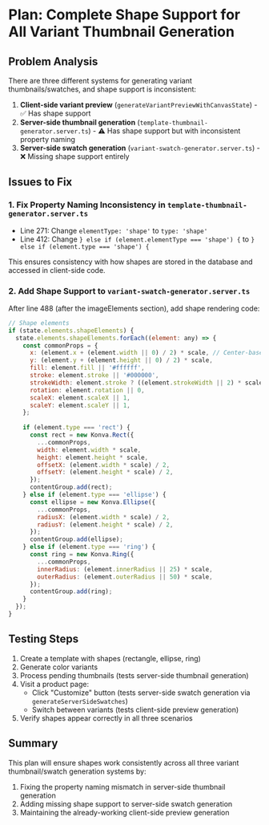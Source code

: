 # Plan: Complete Shape Support for All Variant Thumbnail Generation

## Problem Analysis
There are three different systems for generating variant thumbnails/swatches, and shape support is inconsistent:

1. **Client-side variant preview** (`generateVariantPreviewWithCanvasState`) - ✅ Has shape support
2. **Server-side thumbnail generation** (`template-thumbnail-generator.server.ts`) - ⚠️ Has shape support but with inconsistent property naming
3. **Server-side swatch generation** (`variant-swatch-generator.server.ts`) - ❌ Missing shape support entirely

## Issues to Fix

### 1. Fix Property Naming Inconsistency in `template-thumbnail-generator.server.ts`
- Line 271: Change `elementType: 'shape'` to `type: 'shape'`
- Line 412: Change `} else if (element.elementType === 'shape') {` to `} else if (element.type === 'shape') {`

This ensures consistency with how shapes are stored in the database and accessed in client-side code.

### 2. Add Shape Support to `variant-swatch-generator.server.ts`
After line 488 (after the imageElements section), add shape rendering code:

```javascript
// Shape elements
if (state.elements.shapeElements) {
  state.elements.shapeElements.forEach((element: any) => {
    const commonProps = {
      x: (element.x + (element.width || 0) / 2) * scale, // Center-based positioning
      y: (element.y + (element.height || 0) / 2) * scale,
      fill: element.fill || '#ffffff',
      stroke: element.stroke || '#000000',
      strokeWidth: element.stroke ? ((element.strokeWidth || 2) * scale) : 0,
      rotation: element.rotation || 0,
      scaleX: element.scaleX || 1,
      scaleY: element.scaleY || 1,
    };
    
    if (element.type === 'rect') {
      const rect = new Konva.Rect({
        ...commonProps,
        width: element.width * scale,
        height: element.height * scale,
        offsetX: (element.width * scale) / 2,
        offsetY: (element.height * scale) / 2,
      });
      contentGroup.add(rect);
    } else if (element.type === 'ellipse') {
      const ellipse = new Konva.Ellipse({
        ...commonProps,
        radiusX: (element.width * scale) / 2,
        radiusY: (element.height * scale) / 2,
      });
      contentGroup.add(ellipse);
    } else if (element.type === 'ring') {
      const ring = new Konva.Ring({
        ...commonProps,
        innerRadius: (element.innerRadius || 25) * scale,
        outerRadius: (element.outerRadius || 50) * scale,
      });
      contentGroup.add(ring);
    }
  });
}
```

## Testing Steps
1. Create a template with shapes (rectangle, ellipse, ring)
2. Generate color variants
3. Process pending thumbnails (tests server-side thumbnail generation)
4. Visit a product page:
   - Click "Customize" button (tests server-side swatch generation via `generateServerSideSwatches`)
   - Switch between variants (tests client-side preview generation)
5. Verify shapes appear correctly in all three scenarios

## Summary
This plan will ensure shapes work consistently across all three variant thumbnail/swatch generation systems by:
1. Fixing the property naming mismatch in server-side thumbnail generation
2. Adding missing shape support to server-side swatch generation
3. Maintaining the already-working client-side preview generation